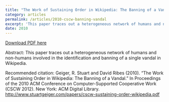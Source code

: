 ```yaml
---
title: "The Work of Sustaining Order in Wikipedia: The Banning of a Vandal"
category: articles
permalink: /articles/2010-cscw-banning-vandal
excerpt: 'This paper traces out a heterogeneous network of humans and non-humans involved in the identification and banning of a single vandal in Wikipedia.'
date: 2010
---
```


<a href='http://www.stuartgeiger.com/papers/cscw-sustaining-order-wikipedia.pdf'>Download PDF here</a>

Abstract: This paper traces out a heterogeneous network of humans and non-humans involved in the identification and banning of a single vandal in Wikipedia.

 Recommended citation: Geiger, R. Stuart and David Ribes (2010).  “The Work of Sustaining Order in Wikipedia: The Banning of a Vandal.”  In Proceedings of the 2010 ACM Conference on Computer-Supported Cooperative Work (CSCW 2012).  New York: ACM Digital Library. http://www.stuartgeiger.com/papers/cscw-sustaining-order-wikipedia.pdf